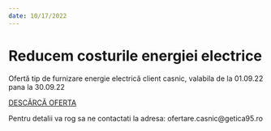 ```yaml
---
date: 10/17/2022
---
```


# Reducem costurile energiei electrice

Ofertă tip de furnizare energie electrică client casnic, valabila de la 01.09.22 pana la 30.09.22

[DESCĂRCĂ OFERTA](./homepage/notificari/oferta_casnic0922.pdf)

<p class="email">
Pentru detalii va rog sa ne contactati la adresa: ofertare.casnic@getica95.ro
</p>
